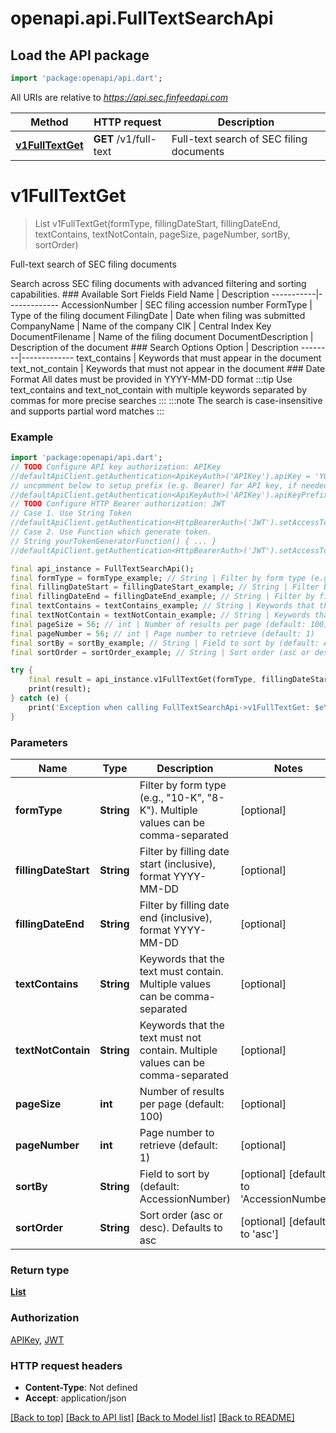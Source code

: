 # openapi.api.FullTextSearchApi

## Load the API package
```dart
import 'package:openapi/api.dart';
```

All URIs are relative to *https://api.sec.finfeedapi.com*

Method | HTTP request | Description
------------- | ------------- | -------------
[**v1FullTextGet**](FullTextSearchApi.md#v1fulltextget) | **GET** /v1/full-text | Full-text search of SEC filing documents


# **v1FullTextGet**
> List<DTOSecFilingResultDto> v1FullTextGet(formType, fillingDateStart, fillingDateEnd, textContains, textNotContain, pageSize, pageNumber, sortBy, sortOrder)

Full-text search of SEC filing documents

Search across SEC filing documents with advanced filtering and sorting capabilities.  ### Available Sort Fields  Field Name | Description -----------|------------- AccessionNumber | SEC filing accession number FormType | Type of the filing document FilingDate | Date when filing was submitted CompanyName | Name of the company CIK | Central Index Key DocumentFilename | Name of the filing document DocumentDescription | Description of the document  ### Search Options  Option | Description --------|------------- text_contains | Keywords that must appear in the document text_not_contain | Keywords that must not appear in the document  ### Date Format All dates must be provided in YYYY-MM-DD format  :::tip Use text_contains and text_not_contain with multiple keywords separated by commas for more precise searches :::  :::note The search is case-insensitive and supports partial word matches :::

### Example
```dart
import 'package:openapi/api.dart';
// TODO Configure API key authorization: APIKey
//defaultApiClient.getAuthentication<ApiKeyAuth>('APIKey').apiKey = 'YOUR_API_KEY';
// uncomment below to setup prefix (e.g. Bearer) for API key, if needed
//defaultApiClient.getAuthentication<ApiKeyAuth>('APIKey').apiKeyPrefix = 'Bearer';
// TODO Configure HTTP Bearer authorization: JWT
// Case 1. Use String Token
//defaultApiClient.getAuthentication<HttpBearerAuth>('JWT').setAccessToken('YOUR_ACCESS_TOKEN');
// Case 2. Use Function which generate token.
// String yourTokenGeneratorFunction() { ... }
//defaultApiClient.getAuthentication<HttpBearerAuth>('JWT').setAccessToken(yourTokenGeneratorFunction);

final api_instance = FullTextSearchApi();
final formType = formType_example; // String | Filter by form type (e.g., \"10-K\", \"8-K\"). Multiple values can be comma-separated
final fillingDateStart = fillingDateStart_example; // String | Filter by filling date start (inclusive), format YYYY-MM-DD
final fillingDateEnd = fillingDateEnd_example; // String | Filter by filling date end (inclusive), format YYYY-MM-DD
final textContains = textContains_example; // String | Keywords that the text must contain. Multiple values can be comma-separated
final textNotContain = textNotContain_example; // String | Keywords that the text must not contain. Multiple values can be comma-separated
final pageSize = 56; // int | Number of results per page (default: 100)
final pageNumber = 56; // int | Page number to retrieve (default: 1)
final sortBy = sortBy_example; // String | Field to sort by (default: AccessionNumber)
final sortOrder = sortOrder_example; // String | Sort order (asc or desc). Defaults to asc

try {
    final result = api_instance.v1FullTextGet(formType, fillingDateStart, fillingDateEnd, textContains, textNotContain, pageSize, pageNumber, sortBy, sortOrder);
    print(result);
} catch (e) {
    print('Exception when calling FullTextSearchApi->v1FullTextGet: $e\n');
}
```

### Parameters

Name | Type | Description  | Notes
------------- | ------------- | ------------- | -------------
 **formType** | **String**| Filter by form type (e.g., \"10-K\", \"8-K\"). Multiple values can be comma-separated | [optional] 
 **fillingDateStart** | **String**| Filter by filling date start (inclusive), format YYYY-MM-DD | [optional] 
 **fillingDateEnd** | **String**| Filter by filling date end (inclusive), format YYYY-MM-DD | [optional] 
 **textContains** | **String**| Keywords that the text must contain. Multiple values can be comma-separated | [optional] 
 **textNotContain** | **String**| Keywords that the text must not contain. Multiple values can be comma-separated | [optional] 
 **pageSize** | **int**| Number of results per page (default: 100) | [optional] 
 **pageNumber** | **int**| Page number to retrieve (default: 1) | [optional] 
 **sortBy** | **String**| Field to sort by (default: AccessionNumber) | [optional] [default to 'AccessionNumber']
 **sortOrder** | **String**| Sort order (asc or desc). Defaults to asc | [optional] [default to 'asc']

### Return type

[**List<DTOSecFilingResultDto>**](DTOSecFilingResultDto.md)

### Authorization

[APIKey](../README.md#APIKey), [JWT](../README.md#JWT)

### HTTP request headers

 - **Content-Type**: Not defined
 - **Accept**: application/json

[[Back to top]](#) [[Back to API list]](../README.md#documentation-for-api-endpoints) [[Back to Model list]](../README.md#documentation-for-models) [[Back to README]](../README.md)

